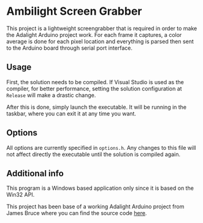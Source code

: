 # Ambilight Screen Grabber

This project is a lightweight screengrabber that is required in order to make the Adalight Arduino project work. For each frame it captures, a color average is done for each pixel location and everything is parsed then sent to the Arduino board through serial port interface.

## Usage

First, the solution needs to be compiled. If Visual Studio is used as the compiler, for better performance, setting the solution configuration at `Release` will make a drastic change.

After this is done, simply launch the executable. It will be running in the taskbar, where you can exit it at any time you want.

## Options

All options are currently specified in `options.h`. Any changes to this file will not affect directly the executable until the solution is compiled again.

## Additional info

This program is a Windows based application only since it is based on the Win32 API.

This project has been base of a working Adalight Arduino project from James Bruce where you can find the source code [here](https://gist.github.com/jamesabruce/09d79a56d270ed37870c).
